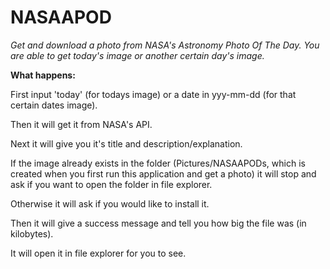 # NASAAPOD
_Get and download a photo from NASA's Astronomy Photo Of The Day. You are able to get today's image or another certain day's image._

**What happens:**

First input 'today' (for todays image) or a date in yyy-mm-dd (for that certain dates image).

Then it will get it from NASA's API.

Next it will give you it's title and description/explanation.

If the image already exists in the folder (Pictures/NASAAPODs, which is created when you first run this application and get a photo) it will stop and ask if you want to open the folder in file explorer.

Otherwise it will ask if you would like to install it.

Then it will give a success message and tell you how big the file was (in kilobytes).

It will open it in file explorer for you to see.
